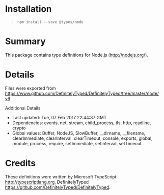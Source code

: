 # Installation
> `npm install --save @types/node`

# Summary
This package contains type definitions for Node.js (http://nodejs.org/).

# Details
Files were exported from https://www.github.com/DefinitelyTyped/DefinitelyTyped/tree/master/node/v6

Additional Details
 * Last updated: Tue, 07 Feb 2017 22:44:37 GMT
 * Dependencies: events, net, stream, child_process, tls, http, readline, crypto
 * Global values: Buffer, NodeJS, SlowBuffer, __dirname, __filename, clearImmediate, clearInterval, clearTimeout, console, exports, global, module, process, require, setImmediate, setInterval, setTimeout

# Credits
These definitions were written by Microsoft TypeScript <http://typescriptlang.org>, DefinitelyTyped <https://github.com/DefinitelyTyped/DefinitelyTyped>.
